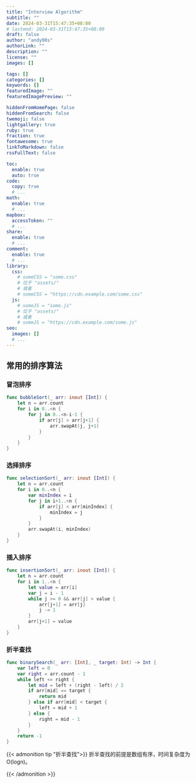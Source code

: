 ```yaml
---
title: "Interview Algorithm"
subtitle: ""
date: 2024-03-31T15:47:35+08:00
# lastmod: 2024-03-31T15:47:35+08:00
draft: false
author: "andy90s"
authorLink: ""
description: ""
license: ""
images: []

tags: []
categories: []
keywords: []
featuredImage: ""
featuredImagePreview: ""

hiddenFromHomePage: false
hiddenFromSearch: false
twemoji: false
lightgallery: true
ruby: true
fraction: true
fontawesome: true
linkToMarkdown: false
rssFullText: false

toc:
  enable: true
  auto: true
code:
  copy: true
  # ...
math:
  enable: true
  # ...
mapbox:
  accessToken: ""
  # ...
share:
  enable: true
  # ...
comment:
  enable: true
  # ...
library:
  css:
    # someCSS = "some.css"
    # 位于 "assets/"
    # 或者
    # someCSS = "https://cdn.example.com/some.css"
  js:
    # someJS = "some.js"
    # 位于 "assets/"
    # 或者
    # someJS = "https://cdn.example.com/some.js"
seo:
  images: []
  # ...
---
```

<!--more-->

## 常用的排序算法

### 冒泡排序

```swift
func bubbleSort(_ arr: inout [Int]) {
    let n = arr.count
    for i in 0..<n {
        for j in 0..<n-i-1 {
            if arr[j] > arr[j+1] {
                arr.swapAt(j, j+1)
            }
        }
    }
}
```

### 选择排序

```swift
func selectionSort(_ arr: inout [Int]) {
    let n = arr.count
    for i in 0..<n {
        var minIndex = i
        for j in i+1..<n {
            if arr[j] < arr[minIndex] {
                minIndex = j
            }
        }
        arr.swapAt(i, minIndex)
    }
}
```

### 插入排序

```swift
func insertionSort(_ arr: inout [Int]) {
    let n = arr.count
    for i in 1..<n {
        let value = arr[i]
        var j = i - 1
        while j >= 0 && arr[j] > value {
            arr[j+1] = arr[j]
            j -= 1
        }
        arr[j+1] = value
    }
}
```

### 折半查找

```swift
func binarySearch(_ arr: [Int], _ target: Int) -> Int {
    var left = 0
    var right = arr.count - 1
    while left <= right {
        let mid = left + (right - left) / 2
        if arr[mid] == target {
            return mid
        } else if arr[mid] < target {
            left = mid + 1
        } else {
            right = mid - 1
        }
    }
    return -1
}
```

{{< admonition tip "折半查找">}}
折半查找的前提是数组有序，时间复杂度为 O(logn)。

{{< /admonition >}}

